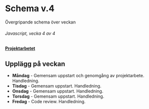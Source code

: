 # Schema v.4
Övergripande schema över veckan

###### Javascript, vecka 4 av 4

**[Projektarbetet](https://github.com/Lexicon-frontend-2024-2025/projekt-js-individuellt/tree/main)**

## Upplägg på veckan
* **Måndag** - Gemensam uppstart och genomgång av projektarbete. Handledning.
* **Tisdag** - Gemensam uppstart. Handledning.
* **Onsdag** - Gemensam uppstart. Handledning.
* **Torsdag** - Gemensam uppstart. Handledning.
* **Fredag** - Code review. Handledning.
